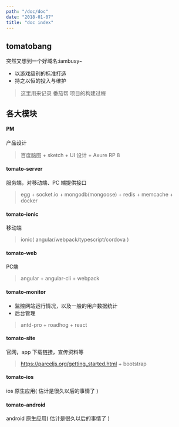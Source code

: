 ```yaml
---
path: "/doc/doc"
date: "2018-01-07"
title: "doc index"
---
```


## tomatobang
突然又想到一个好域名:iambusy~
* 以游戏级别的标准打造
* 持之以恒的投入与维护
> 这里用来记录 番茄帮 项目的构建过程

## 各大模块
#### PM
产品设计
> 百度脑图 + sketch + UI 设计 + Axure RP 8

#### tomato-server
服务端，对移动端、PC 端提供接口
> egg + socket.io + mongodb(mongoose) + redis + memcache + docker 

#### tomato-ionic
移动端
> ionic( angular/webpack/typescript/cordova )

#### tomato-web
PC端
> angular + angular-cli + webpack

#### tomato-monitor
* 监控网站运行情况，以及一般的用户数据统计
* 后台管理
> antd-pro + roadhog + react 

#### tomato-site
官网，app 下载链接，宣传资料等
> https://parceljs.org/getting_started.html + bootstrap 

#### tomato-ios
ios 原生应用( 估计是很久以后的事情了 )

#### tomato-android
android 原生应用( 估计是很久以后的事情了 )